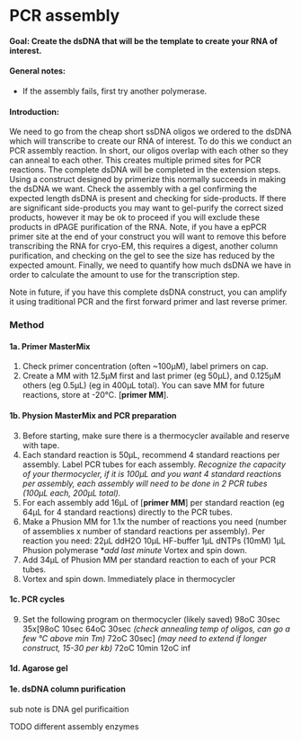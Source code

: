 # PCR assembly



#### Goal: Create the dsDNA that will be the template to create your RNA of interest. 



#### General notes: 

- If the assembly fails, first try another polymerase.

#### Introduction: 

We need to go from the cheap short ssDNA oligos we ordered to the dsDNA which will transcribe to create our RNA of interest. To do this we conduct an PCR assembly reaction. In short, our oligos overlap with each other so they can anneal to each other. This creates multiple primed sites for PCR reactions. The complete dsDNA will be completed in the extension steps. Using a construct designed by primerize this normally succeeds in making the dsDNA we want. Check the assembly with a gel confirming the expected length dsDNA is present and checking for side-products. If there are significant side-products you may want to gel-purify the correct sized products, however it may be ok to proceed if you will exclude these products in dPAGE purification of the RNA. Note, if you have a epPCR primer site at the end of your construct you will want to remove this before transcribing the RNA for cryo-EM, this requires a digest, another column purification, and checking on the gel to see the size has reduced by the expected amount. Finally, we need to quantify how much dsDNA we have in order to calculate the amount to use for the transcription step.

Note in future, if you have this complete dsDNA construct, you can amplify it using traditional PCR and the first forward primer and last reverse primer.



### Method

#### 1a. Primer MasterMix

1. Check primer concentration (often ~100µM), label primers on cap.
2. Create a MM with 12.5µM first and last primer (eg 50µL), and 0.125µM others (eg 0.5µL) (eg in 400µL total). You can save MM for future reactions, store at -20°C. [**primer MM**].

#### 1b. Physion MasterMix and PCR preparation

3. Before starting, make sure there is a thermocycler available and reserve with tape.
4. Each standard reaction is 50µL, recommend 4 standard reactions per assembly. Label PCR tubes for each assembly. *Recognize the capacity of your thermocycler, if it is 100µL and you want 4 standard reactions per assembly, each assembly will need to be done in 2 PCR tubes (100µL each, 200µL total).*
5. For each assembly add 16µL of [**primer MM**] per standard reaction (eg 64µL for 4 standard reactions) directly to the PCR tubes.
6. Make a Phusion MM for 1.1x the number of reactions you need (number of assemblies x number of standard reactions per assembly). Per reaction you need:
   	22µL ddH2O
   	10µL HF-buffer
   	1µL dNTPs (10mM)
   	1µL Phusion polymerase **add last minute*
   Vortex and spin down.
7. Add 34µL of Phusion MM per standard reaction to each of your PCR tubes.
8. Vortex and spin down. Immediately place in thermocycler

#### 1c. PCR cycles

9. Set the following program on thermocycler (likely saved)
   98oC 30sec
   35x[98oC 10sec
       64oC 30sec *(check annealing temp of oligos, can go a few* *°C above min Tm)*
       72oC 30sec] *(may need to extend if longer construct, 15-30 per kb)*
   72oC 10min
   12oC inf

#### 1d. Agarose gel

#### 1e. dsDNA column purification



sub note is DNA gel purificaition

TODO different assembly enzymes
